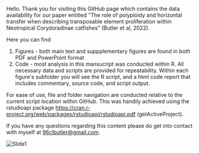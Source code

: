 

Hello. Thank you for visiting this GitHub page which contains the data availability for our paper entitled "The role of polyploidy and horizontal transfer when describing transposable element proliferation within Neotropical Corydoradinae catfishes" (Butler et al, 2022).

Here you can find
1) Figures -  both main text and suppplementary figures are found in both PDF and PowerPoint format
2) Code - most analysis in this mansucript was conducted within R. All necessary data and scripts are provided for repeatability. Within each figure's subfolder you will see the R script, and a html code report that includes commentary, source code, and script output.

For ease of use, file and folder navigation are conducted relative to the current script location within GitHub. This was handily achieved using the rstudioapi package https://cran.r-project.org/web/packages/rstudioapi/rstudioapi.pdf (getActiveProject).

If you have any questions regarding this content please do get into contact with myself at 96clbutler@gmail.com. 


![Slide1](https://user-images.githubusercontent.com/71394626/206284134-abb21be9-d989-48fc-a019-3b14676626b1.jpeg)
